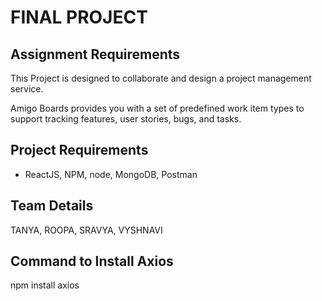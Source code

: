 # FINAL PROJECT

## Assignment Requirements
This Project is designed to collaborate and design a project management service.

Amigo Boards provides you with a set of predefined work item types to support tracking features, user stories, bugs, and tasks.

## Project Requirements
* ReactJS, NPM, node, MongoDB, Postman

## Team Details
TANYA, ROOPA, SRAVYA, VYSHNAVI

## Command to Install Axios
npm install axios